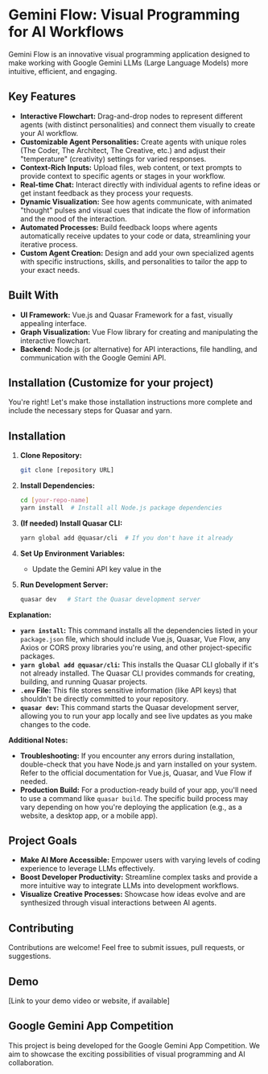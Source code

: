 # Gemini Flow: Visual Programming for AI Workflows 

Gemini Flow is an innovative visual programming application designed to make working with Google Gemini LLMs (Large Language Models) more intuitive, efficient, and engaging. 

## Key Features

* **Interactive Flowchart:** Drag-and-drop nodes to represent different agents (with distinct personalities) and connect them visually to create your AI workflow.
* **Customizable Agent Personalities:**  Create agents with unique roles (The Coder, The Architect, The Creative, etc.) and adjust their "temperature" (creativity) settings for varied responses.
* **Context-Rich Inputs:**  Upload files, web content, or text prompts to provide context to specific agents or stages in your workflow.
* **Real-time Chat:** Interact directly with individual agents to refine ideas or get instant feedback as they process your requests.
* **Dynamic Visualization:** See how agents communicate, with animated "thought" pulses and visual cues that indicate the flow of information and the mood of the interaction.
* **Automated Processes:** Build feedback loops where agents automatically receive updates to your code or data, streamlining your iterative process. 
* **Custom Agent Creation:** Design and add your own specialized agents with specific instructions, skills, and personalities to tailor the app to your exact needs. 

## Built With

* **UI Framework:** Vue.js and Quasar Framework for a fast, visually appealing interface.
* **Graph Visualization:** Vue Flow library for creating and manipulating the interactive flowchart. 
* **Backend:** Node.js (or alternative) for API interactions, file handling, and communication with the Google Gemini API.

## Installation (Customize for your project)
You're right! Let's make those installation instructions more complete and include the necessary steps for Quasar and yarn.


## Installation

1. **Clone Repository:** 
   ```bash
   git clone [repository URL]
   ```

2. **Install Dependencies:** 
   ```bash
   cd [your-repo-name]
   yarn install  # Install all Node.js package dependencies
   ```

3. **(If needed) Install Quasar CLI:**
   ```bash
   yarn global add @quasar/cli  # If you don't have it already
   ```

4. **Set Up Environment Variables:** 
   - Update the Gemini API key value in the 

5. **Run Development Server:**
   ```bash
   quasar dev   # Start the Quasar development server
   ```
   
**Explanation:**

- **`yarn install`:** This command installs all the dependencies listed in your `package.json` file, which should include Vue.js, Quasar, Vue Flow, any Axios or CORS proxy libraries you're using, and other project-specific packages.
- **`yarn global add @quasar/cli`:** This installs the Quasar CLI globally if it's not already installed. The Quasar CLI provides commands for creating, building, and running Quasar projects.
- **`.env` File:**  This file stores sensitive information (like API keys) that shouldn't be directly committed to your repository.  
- **`quasar dev`:**  This command starts the Quasar development server, allowing you to run your app locally and see live updates as you make changes to the code.

**Additional Notes:**

- **Troubleshooting:** If you encounter any errors during installation, double-check that you have Node.js and yarn installed on your system. Refer to the official documentation for Vue.js, Quasar, and Vue Flow if needed.
- **Production Build:**  For a production-ready build of your app, you'll need to use a command like `quasar build`. The specific build process may vary depending on how you're deploying the application (e.g., as a website, a desktop app, or a mobile app). 


## Project Goals

* **Make AI More Accessible:**   Empower users with varying levels of coding experience to leverage LLMs effectively.
* **Boost Developer Productivity:** Streamline complex tasks and provide a more intuitive way to integrate LLMs into development workflows.
* **Visualize Creative Processes:**  Showcase how ideas evolve and are synthesized through visual interactions between AI agents.

## Contributing

Contributions are welcome! Feel free to submit issues, pull requests, or suggestions. 

## Demo 

[Link to your demo video or website, if available]

## Google Gemini App Competition

This project is being developed for the Google Gemini App Competition. We aim to showcase the exciting possibilities of visual programming and AI collaboration. 
